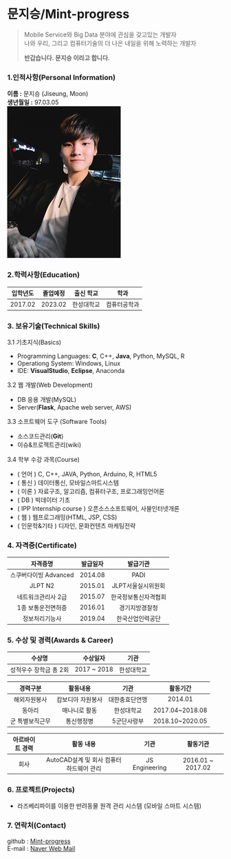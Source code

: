 # 문지승/Mint-progress
> Mobile Service와 Big Data 분야에 관심을 갖고있는 개발자  
> 나와 우리, 그리고 컴퓨터기술의 더 나은 내일을 위해 노력하는 개발자  
>  
> **반갑습니다. 문지승 이라고 합니다.**  

### 1.인적사항(Personal Information)  
**이름 :** 문지승 (Jiseung, Moon)  
**생년월일 :** 97.03.05  
![image](image/myphoto.jpg)
### 2.학력사항(Education)
|  입학년도  |  졸업예정  |  출신 학교  |  학과  |
| :-----: | :-----: | :-----: | :-----: |
| 2017.02 | 2023.02 |  한성대학교  | 컴퓨터공학과 |

### 3. 보유기술(Technical Skills)
3.1 기초지식(Basics)
 - Programming Languages: **C**, C++, **Java**, Python, MySQL, R  
 - Operationg System: Windows, Linux  
 - IDE: **VisualStudio**, **Eclipse**, Anaconda  

3.2 웹 개발(Web Development)
 - DB 응용 개발(MySQL)  
 - Server(**Flask**, Apache web server, AWS)  

3.3 소프트웨어 도구 (Software Tools)
 - 소스코드관리(**Git**)  
 - 이슈&프로젝트관리(wiki)  

3.4 학부 수강 과목(Course)
 - ( 언어 ) C, C++, JAVA, Python, Arduino, R, HTML5  
 - ( 통신 ) 데이터통신, 모바일스마트시스템  
 - ( 이론 ) 자료구조, 알고리즘, 컴퓨터구조, 프로그래밍언어론  
 - ( DB ) 빅데이터 기초  
 - ( IPP Internship course ) 오픈소스소프트웨어, 사물인터넷개론  
 - ( 웹 ) 웹프로그래밍(HTML, JSP, CSS)  
 - ( 인문학&기타 ) 디자인, 문화컨텐츠 마케팅전략  

### 4. 자격증(Certificate)
|  자격증명  |  발급일자  |  발급기관  |
| :-----: | :-----: | :-----: |
|  스쿠버다이빙 Advanced | 2014.08 | PADI |
|  JLPT N2              | 2015.01 | JLPT서울실시위원회 |
|  네트워크관리사 2급    | 2015.07 | 한국정보통신자격협회 |
|  1종 보통운전면허증    | 2016.01 | 경기지방경찰청 |
|  정보처리기능사       | 2019.04 | 한국산업인력공단 |

### 5. 수상 및 경력(Awards & Career)
|  수상명  |  수상일자  |  기관  |
|  :-----:  |  :-----:  |  :-----:  |
|  성적우수 장학금 총 2회  | 2017 ~ 2018 | 한성대학교 |

| 경력구분 | 활동내용 | 기관 | 활동기간 |
| :-----: | :-----: | :-----: | :-----: |
|  해외자원봉사 | 캄보디아 자원봉사 | 대한충효단연맹 | 2014.01 |
|  동아리 | 매나니로 활동 | 한성대학교 | 2017.04~2018.08 |
|  군 특별보직근무 | 통신행정병 | 5군단사령부 | 2018.10~2020.05 |

| 아르바이트 경력 | 활동 내용 |  기관  |  활동기관  |
| :-----: | :-----: | :-----: | :-----: |
|  회사  | AutoCAD설계 및 회사 컴퓨터 하드웨어 관리 | JS Engineering | 2016.01 ~ 2017.02 |

### 6. 프로젝트(Projects)
 - 라즈베리파이를 이용한 반려동물 원격 관리 시스템 (모바일 스마트 시스템)

### 7. 연락처(Contact)
github : [Mint-progress](https://github.com/Mint-progress)  
E-mail : [Naver Web Mail](e77331vkf@naver.com)





